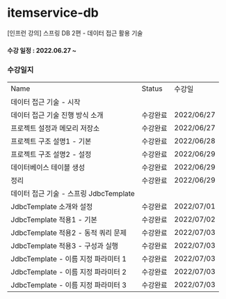 # itemservice-db
[인프런 강의] 스프링 DB 2편 - 데이터 접근 활용 기술

#### 수강 일정 : 2022.06.27 ~

### 수강일지
| | | |
|-|-|-|
|Name|Status|수강일|
|데이터 접근 기술 - 시작| | |
|데이터 접근 기술 진행 방식 소개|수강완료|2022/06/27|
|프로젝트 설정과 메모리 저장소|수강완료|2022/06/27|
|프로젝트 구조 설명1 - 기본|수강완료|2022/06/28|
|프로젝트 구조 설명2 - 설정|수강완료|2022/06/29|
|데이터베이스 테이블 생성|수강완료|2022/06/29|
|정리|수강완료|2022/06/29|
|데이터 접근 기술 - 스프링 JdbcTemplate| | |
|JdbcTemplate 소개와 설정|수강완료|2022/07/01|
|JdbcTemplate 적용1 - 기본|수강완료|2022/07/02|
|JdbcTemplate 적용2 - 동적 쿼리 문제|수강완료|2022/07/03|
|JdbcTemplate 적용3 - 구성과 실행|수강완료|2022/07/03|
|JdbcTemplate - 이름 지정 파라미터 1|수강완료|2022/07/03|
|JdbcTemplate - 이름 지정 파라미터 2|수강완료|2022/07/03|
|JdbcTemplate - 이름 지정 파라미터 3|수강완료|2022/07/03|
